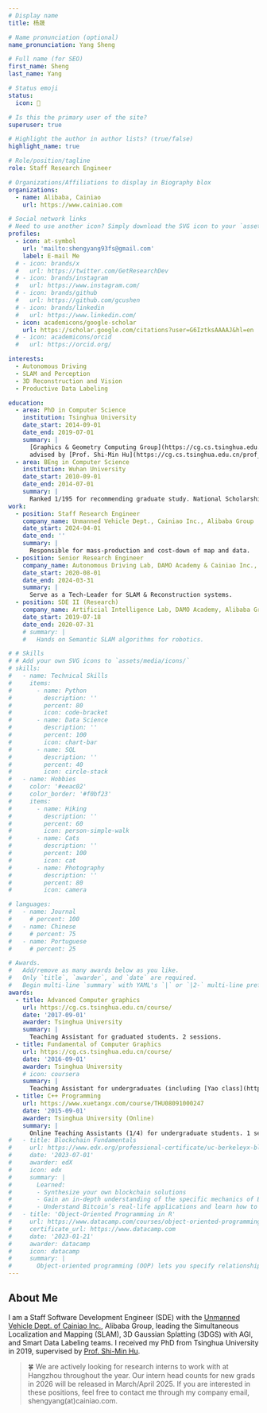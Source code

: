 ```yaml
---
# Display name
title: 杨晟

# Name pronunciation (optional)
name_pronunciation: Yang Sheng

# Full name (for SEO)
first_name: Sheng
last_name: Yang

# Status emoji
status:
  icon: 🥤

# Is this the primary user of the site?
superuser: true

# Highlight the author in author lists? (true/false)
highlight_name: true

# Role/position/tagline
role: Staff Research Engineer

# Organizations/Affiliations to display in Biography blox
organizations:
  - name: Alibaba, Cainiao
    url: https://www.cainiao.com

# Social network links
# Need to use another icon? Simply download the SVG icon to your `assets/media/icons/` folder.
profiles:
  - icon: at-symbol
    url: 'mailto:shengyang93fs@gmail.com'
    label: E-mail Me
  # - icon: brands/x
  #   url: https://twitter.com/GetResearchDev
  # - icon: brands/instagram
  #   url: https://www.instagram.com/
  # - icon: brands/github
  #   url: https://github.com/gcushen
  # - icon: brands/linkedin
  #   url: https://www.linkedin.com/
  - icon: academicons/google-scholar
    url: https://scholar.google.com/citations?user=G6IztksAAAAJ&hl=en
  # - icon: academicons/orcid
  #   url: https://orcid.org/

interests:
  - Autonomous Driving
  - SLAM and Perception
  - 3D Reconstruction and Vision
  - Productive Data Labeling

education:
  - area: PhD in Computer Science
    institution: Tsinghua University
    date_start: 2014-09-01
    date_end: 2019-07-01
    summary: |
      [Graphics & Geometry Computing Group](https://cg.cs.tsinghua.edu.cn/),
      advised by [Prof. Shi-Min Hu](https://cg.cs.tsinghua.edu.cn/prof_hu.htm).
  - area: BEng in Computer Science
    institution: Wuhan University
    date_start: 2010-09-01
    date_end: 2014-07-01
    summary: |
      Ranked 1/195 for recommending graduate study. National Scholarship.
work:
  - position: Staff Research Engineer
    company_name: Unmanned Vehicle Dept., Cainiao Inc., Alibaba Group
    date_start: 2024-04-01
    date_end: ''
    summary: |
      Responsible for mass-production and cost-down of map and data.
  - position: Senior Research Engineer
    company_name: Autonomous Driving Lab, DAMO Academy & Cainiao Inc., Alibaba Group
    date_start: 2020-08-01
    date_end: 2024-03-31
    summary: |
      Serve as a Tech-Leader for SLAM & Reconstruction systems.
  - position: SDE II (Research)
    company_name: Artificial Intelligence Lab, DAMO Academy, Alibaba Group
    date_start: 2019-07-18
    date_end: 2020-07-31
    # summary: |
    #   Hands on Semantic SLAM algorithms for robotics.

# # Skills
# # Add your own SVG icons to `assets/media/icons/`
# skills:
#   - name: Technical Skills
#     items:
#       - name: Python
#         description: ''
#         percent: 80
#         icon: code-bracket
#       - name: Data Science
#         description: ''
#         percent: 100
#         icon: chart-bar
#       - name: SQL
#         description: ''
#         percent: 40
#         icon: circle-stack
#   - name: Hobbies
#     color: '#eeac02'
#     color_border: '#f0bf23'
#     items:
#       - name: Hiking
#         description: ''
#         percent: 60
#         icon: person-simple-walk
#       - name: Cats
#         description: ''
#         percent: 100
#         icon: cat
#       - name: Photography
#         description: ''
#         percent: 80
#         icon: camera

# languages:
#   - name: Journal
#     # percent: 100
#   - name: Chinese
#     # percent: 75
#   - name: Portuguese
#     # percent: 25

# Awards.
#   Add/remove as many awards below as you like.
#   Only `title`, `awarder`, and `date` are required.
#   Begin multi-line `summary` with YAML's `|` or `|2-` multi-line prefix and indent 2 spaces below.
awards:
  - title: Advanced Computer graphics
    url: https://cg.cs.tsinghua.edu.cn/course/
    date: '2017-09-01'
    awarder: Tsinghua University
    summary: |
      Teaching Assistant for graduated students. 2 sessions.
  - title: Fundamental of Computer Graphics
    url: https://cg.cs.tsinghua.edu.cn/course/
    date: '2016-09-01'
    awarder: Tsinghua University
    # icon: coursera
    summary: |
      Teaching Assistant for undergraduates (including [Yao class](https://iiis.tsinghua.edu.cn/en/yaoclass/)). 6 sessions.
  - title: C++ Programming
    url: https://www.xuetangx.com/course/THU08091000247
    date: '2015-09-01'
    awarder: Tsinghua University (Online)
    summary: |
      Online Teaching Assistants (1/4) for undergraduate students. 1 session.
#   - title: Blockchain Fundamentals
#     url: https://www.edx.org/professional-certificate/uc-berkeleyx-blockchain-fundamentals
#     date: '2023-07-01'
#     awarder: edX
#     icon: edx
#     summary: |
#       Learned:
#       - Synthesize your own blockchain solutions
#       - Gain an in-depth understanding of the specific mechanics of Bitcoin
#       - Understand Bitcoin’s real-life applications and learn how to attack and destroy Bitcoin, Ethereum, smart contracts and Dapps, and alternatives to Bitcoin’s Proof-of-Work consensus algorithm
#   - title: 'Object-Oriented Programming in R'
#     url: https://www.datacamp.com/courses/object-oriented-programming-with-s3-and-r6-in-r
#     certificate_url: https://www.datacamp.com
#     date: '2023-01-21'
#     awarder: datacamp
#     icon: datacamp
#     summary: |
#       Object-oriented programming (OOP) lets you specify relationships between functions and the objects that they can act on, helping you manage complexity in your code. This is an intermediate level course, providing an introduction to OOP, using the S3 and R6 systems. S3 is a great day-to-day R programming tool that simplifies some of the functions that you write. R6 is especially useful for industry-specific analyses, working with web APIs, and building GUIs.
---
```


## About Me

I am a Staff Software Development Engineer (SDE) with the [Unmanned Vehicle Dept. of Cainiao Inc.](https://www.cainiao.com/technology-unmanned-vehicles.html), Alibaba Group, leading the Simultaneous Localization and Mapping (SLAM), 3D Gaussian Splatting (3DGS) with AGI, and Smart Data Labeling teams. I received my PhD from Tsinghua University in 2019, supervised by [Prof. Shi-Min Hu](https://cg.cs.tsinghua.edu.cn/prof_hu.htm).

> 🍀 We are actively looking for research interns to work with at Hangzhou throughout the year. Our intern head counts for new grads in 2026 will be released in March/April 2025. If you are interested in these positions, feel free to contact me through my company email, shengyang(at)cainiao.com.
